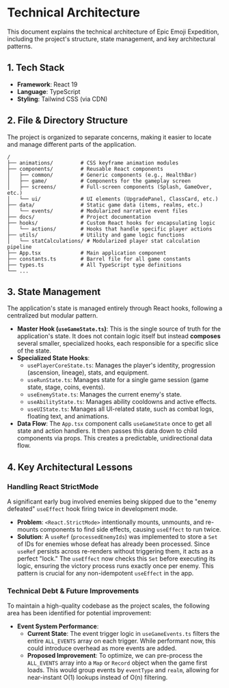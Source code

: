 # Technical Architecture

This document explains the technical architecture of Epic Emoji Expedition, including the project's structure, state management, and key architectural patterns.

## 1. Tech Stack
*   **Framework**: React 19
*   **Language**: TypeScript
*   **Styling**: Tailwind CSS (via CDN)

## 2. File & Directory Structure

The project is organized to separate concerns, making it easier to locate and manage different parts of the application.

```
/
├── animations/         # CSS keyframe animation modules
├── components/         # Reusable React components
│   ├── common/         # Generic components (e.g., HealthBar)
│   ├── game/           # Components for the gameplay screen
│   ├── screens/        # Full-screen components (Splash, GameOver, etc.)
│   └── ui/             # UI elements (UpgradePanel, ClassCard, etc.)
├── data/               # Static game data (items, realms, etc.)
│   └── events/         # Modularized narrative event files
├── docs/               # Project documentation
├── hooks/              # Custom React hooks for encapsulating logic
│   └── actions/        # Hooks that handle specific player actions
├── utils/              # Utility and game logic functions
│   └── statCalculations/ # Modularized player stat calculation pipeline
├── App.tsx             # Main application component
├── constants.ts        # Barrel file for all game constants
├── types.ts            # All TypeScript type definitions
└── ...
```

## 3. State Management

The application's state is managed entirely through React hooks, following a centralized but modular pattern.

*   **Master Hook (`useGameState.ts`)**: This is the single source of truth for the application's state. It does not contain logic itself but instead **composes** several smaller, specialized hooks, each responsible for a specific slice of the state.
*   **Specialized State Hooks**:
    *   `usePlayerCoreState.ts`: Manages the player's identity, progression (ascension, lineage), stats, and equipment.
    *   `useRunState.ts`: Manages state for a single game session (game state, stage, coins, events).
    *   `useEnemyState.ts`: Manages the current enemy's state.
    *   `useAbilityState.ts`: Manages ability cooldowns and active effects.
    *   `useUIState.ts`: Manages all UI-related state, such as combat logs, floating text, and animations.
*   **Data Flow**: The `App.tsx` component calls `useGameState` once to get all state and action handlers. It then passes this data down to child components via props. This creates a predictable, unidirectional data flow.

## 4. Key Architectural Lessons

### Handling React StrictMode
A significant early bug involved enemies being skipped due to the "enemy defeated" `useEffect` hook firing twice in development mode.

*   **Problem**: `<React.StrictMode>` intentionally mounts, unmounts, and re-mounts components to find side effects, causing `useEffect` to run twice.
*   **Solution**: A `useRef` (`processedEnemyIds`) was implemented to store a `Set` of IDs for enemies whose defeat has already been processed. Since `useRef` persists across re-renders without triggering them, it acts as a perfect "lock." The `useEffect` now checks this `Set` before executing its logic, ensuring the victory process runs exactly once per enemy. This pattern is crucial for any non-idempotent `useEffect` in the app.

### Technical Debt & Future Improvements
To maintain a high-quality codebase as the project scales, the following area has been identified for potential improvement:

*   **Event System Performance**:
    *   **Current State**: The event trigger logic in `useGameEvents.ts` filters the entire `ALL_EVENTS` array on each trigger. While performant now, this could introduce overhead as more events are added.
    *   **Proposed Improvement**: To optimize, we can pre-process the `ALL_EVENTS` array into a `Map` or `Record` object when the game first loads. This would group events by `eventType` and `realm`, allowing for near-instant O(1) lookups instead of O(n) filtering.
